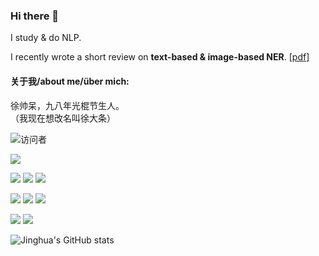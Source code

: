 ### Hi there 👋
I study & do NLP. 

I recently wrote a short review on __text-based \& image-based NER__. \[[pdf](https://drive.google.com/file/d/1TvvJaq2yK0qPxE2RNb0_O2y_me5b82xS/view?usp=sharing)\]



#### 关于我/about me/über mich:<br>
徐帅呆，九八年光棍节生人。<br>
（我现在想改名叫徐大条）

![访问者](https://visitor-badge.glitch.me/badge?page_id=JINHXu)

![](https://img.shields.io/badge/Language-Python-orange)  

![](https://img.shields.io/badge/Language-R-blue)
![](https://img.shields.io/badge/Language-Java-red)
![](https://img.shields.io/badge/Language-Julia-purple)  

![](https://img.shields.io/badge/Language-SQL-blue)
![](https://img.shields.io/badge/Language-XQuery-yellow)
![](https://img.shields.io/badge/Language-Cypher-green)  


![](https://img.shields.io/badge/Language-C-blue)
![](https://img.shields.io/badge/Language-Prolog-red)  


![Jinghua's GitHub stats](https://github-readme-stats.vercel.app/api?username=JINHXu&show_icons=true&theme=radical&cache_seconds=200*300)

<!--
![Top Langs](https://github-readme-stats.vercel.app/api/top-langs/?username=JINHXu&langs_count=8)

--!>


<!--
**JINHXu/JINHXu** is a ✨ _special_ ✨ repository because its `README.md` (this file) appears on your GitHub profile.

Here are some ideas to get you started:

I recently wrote a short review on __text-based \& image-based NER__. \[[pdf](https://drive.google.com/file/d/1TvvJaq2yK0qPxE2RNb0_O2y_me5b82xS/view?usp=sharing)\]

No more news. I'm on vacation. 

More shits to come after vacation. 


- 🔭 I’m currently working on ...
- 🌱 I’m currently learning ...
- 👯 I’m looking to collaborate on ...
- 🤔 I’m looking for help with ...
- 💬 Ask me about ...
- 📫 How to reach me: ...
- 😄 Pronouns: ...
- ⚡ Fun fact: ...
-->
